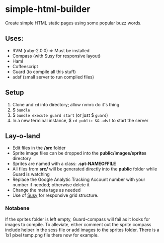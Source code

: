 simple-html-builder
===================

Create simple HTML static pages using some popular buzz words.

## Uses:

* RVM (ruby-2.0.0) => Must be installed
* Compass (with Susy for responsive layout)
* Haml
* Coffeescript
* Guard (to compile all this stuff)
* adsf (small server to run compiled files)

## Setup

1. Clone and `cd` into directory; allow rvmrc do it's thing
2. $ `bundle`
3. $ `bundle execute guard start` (or just $ `guard`)
4. In a new terminal instance, $ `cd public && adsf` to start the server

## Lay-o-land

* Edit files in the **/src** folder
* Sprite image files can be dropped into the **public/images/sprites** directory
* Sprites are named with a class: **.spt-NAMEOFFILE**
* All files from **src/** will be generated directly into the **public** folder while Guard is watching
* Replace the Google Analytic Tracking Account number with your number if needed; otherwise delete it
* Change the meta tags as needed
* Use of [Susy](http://susy.oddbird.net/guides/getting-started/) for responsive grid structure.

### Notabene

If the sprites folder is left empty, Guard-compass will fail as it looks for images to compile. To alleviate, either comment out the sprite compass include helper in the scss file or add images to the sprites folder. There is a 1x1 pixel temp.png file there now for example.
